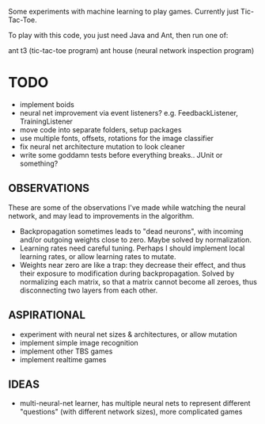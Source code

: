 Some experiments with machine learning to play games. Currently just
  Tic-Tac-Toe.

To play with this code, you just need Java and Ant, then run one of:

ant t3 (tic-tac-toe program)
ant house (neural network inspection program)

TODO
====
- implement boids
- neural net improvement via event listeners?
  e.g. FeedbackListener, TrainingListener
- move code into separate folders, setup packages
- use multiple fonts, offsets, rotations for the image classifier
- fix neural net architecture mutation to look cleaner
- write some goddamn tests before everything breaks.. JUnit or something?

OBSERVATIONS
------------
These are some of the observations I've made while watching the neural network,
  and may lead to improvements in the algorithm.
- Backpropagation sometimes leads to "dead neurons", with incoming and/or
  outgoing weights close to zero. Maybe solved by normalization.
- Learning rates need careful tuning. Perhaps I should implement local learning
  rates, or allow learning rates to mutate.
- Weights near zero are like a trap: they decrease their effect, and thus their
  exposure to modification during backpropagation.  Solved by normalizing each
  matrix, so that a matrix cannot become all zeroes, thus disconnecting two
  layers from each other.

ASPIRATIONAL
------------
- experiment with neural net sizes & architectures, or allow mutation
- implement simple image recognition
- implement other TBS games
- implement realtime games

IDEAS
-----
- multi-neural-net learner, has multiple neural nets to represent different
  "questions" (with different network sizes), more complicated games
